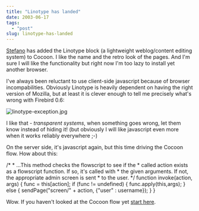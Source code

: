 ```yaml
---
title: "Linotype has landed"
date: 2003-06-17
tags: 
  - "post"
slug: linotype-has-landed
---
```


[Stefano](http://www.betaversion.org/~stefano/) has added the Linotype block (a lightweight weblog/content editing system) to Cocoon. I like the name and the retro look of the pages. And I'm sure I will like the functionality but right now I'm too lazy to install yet another browser.

I've always been reluctant to use client-side javascript because of browser incompabilities. Obviously Linotype is heavily dependent on having the right version of Mozilla, but at least it is clever enough to tell me precisely what's wrong with Firebird 0.6:

![linotype-exception.jpg](http://codeconsult.ch/bertrand/archives/images/linotype-exception.jpg)

I like that - _transparent systems_, when something goes wrong, let them know instead of hiding it! (but obviously I will like javascript even more when it works reliably everywhere ;-)

On the server side, it's javascript again, but this time driving the Cocoon flow. How about this:

/\*
\* ...This method checks the flowscript to see if the
\* called action exists as a flowscript function. If so, it's called with
\* the given arguments. If not, the appropriate admin screen is sent
\* to the user.
\*/
function invoke(action, args) {
func = this\[action\];
if (func != undefined) {
func.apply(this,args);
} else {
sendPage("screen/" + action, {"user" : username});
}
}

Wow. If you haven't looked at the Cocoon flow yet [start here](http://wiki.cocoondev.org/Wiki.jsp?page=GettingStartedWithFlow).

